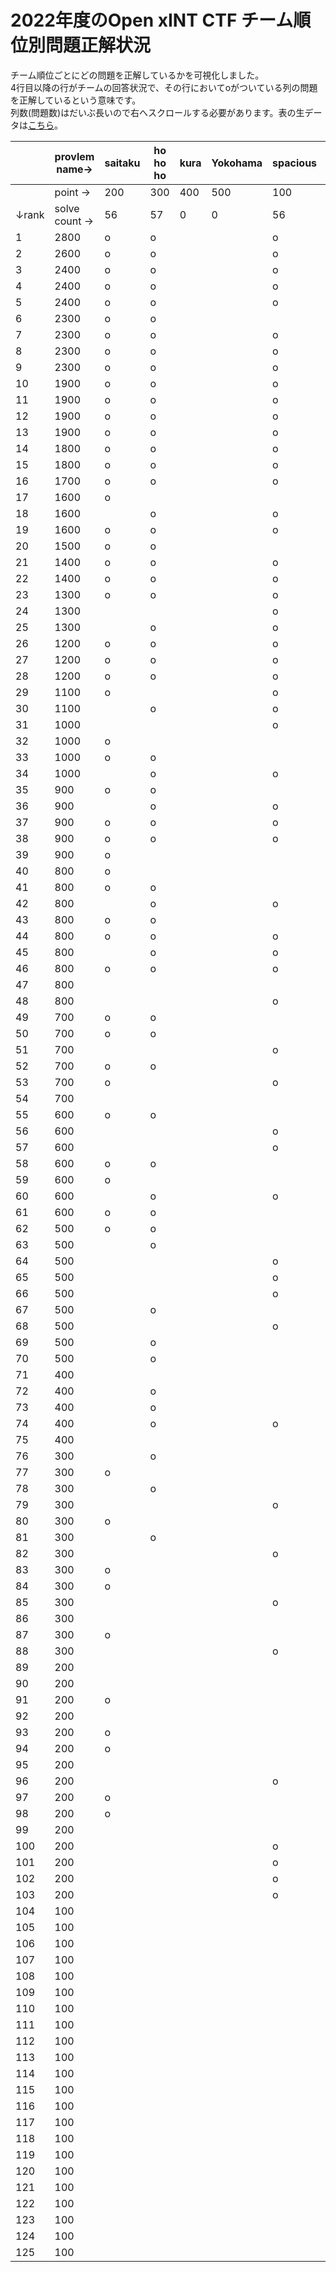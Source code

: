 # 2022年度のOpen xINT CTF チーム順位別問題正解状況

チーム順位ごとにどの問題を正解しているかを可視化しました。  
4行目以降の行がチームの回答状況で、その行においてoがついている列の問題を正解しているという意味です。  
列数(問題数)はだいぶ長いので右へスクロールする必要があります。表の生データは[こちら](../raw/result.csv)。


|       | provlem name→ | saitaku | ho ho ho | kura | Yokohama | spacious | VIDEO | BUS | BUS2 | 3month | tank | nice view | BRIDGE | happy birthday, yall | whois | SSID | BB  | Altai |
| ----- | ------------- | ------- | -------- | ---- | -------- | -------- | ----- | --- | ---- | ------ | ---- | --------- | ------ | -------------------- | ----- | ---- | --- | ----- |
|       | point →       | 200     | 300      | 400  | 500      | 100      | 100   | 200 | 200  | 300    | 300  | 300       | 200    | 200                  | 100   | 100  | 200 | 200   |
| ↓rank | solve count → | 56      | 57       | 0    | 0        | 56       | 64    | 24  | 32   | 32     | 9    | 27        | 11     | 15                   | 106   | 39   | 5   | 3     |
| 1     | 2800          | o       | o        |      |          | o        | o     | o   | o    | o      | o    | o         | o      | o                    | o     | o    | o   |       |
| 2     | 2600          | o       | o        |      |          | o        | o     | o   | o    | o      | o    | o         | o      | o                    | o     | o    |     |       |
| 3     | 2400          | o       | o        |      |          | o        | o     | o   | o    | o      | o    | o         |        | o                    | o     | o    |     |       |
| 4     | 2400          | o       | o        |      |          | o        | o     |     | o    | o      | o    | o         |        |                      | o     | o    | o   | o     |
| 5     | 2400          | o       | o        |      |          | o        | o     | o   | o    | o      | o    | o         |        | o                    | o     | o    |     |       |
| 6     | 2300          | o       | o        |      |          |          | o     | o   | o    | o      | o    | o         | o      |                      | o     | o    |     |       |
| 7     | 2300          | o       | o        |      |          | o        | o     | o   | o    | o      |      | o         | o      | o                    | o     | o    |     |       |
| 8     | 2300          | o       | o        |      |          | o        | o     | o   | o    | o      |      | o         | o      |                      | o     | o    | o   |       |
| 9     | 2300          | o       | o        |      |          | o        | o     | o   | o    | o      | o    | o         | o      |                      | o     |      |     |       |
| 10    | 1900          | o       | o        |      |          | o        | o     |     | o    | o      |      | o         |        |                      | o     | o    | o   |       |
| 11    | 1900          | o       | o        |      |          | o        | o     |     | o    | o      |      | o         | o      |                      | o     | o    |     |       |
| 12    | 1900          | o       | o        |      |          | o        | o     |     | o    | o      |      | o         |        | o                    | o     | o    |     |       |
| 13    | 1900          | o       | o        |      |          | o        | o     |     | o    | o      |      | o         |        |                      | o     | o    |     | o     |
| 14    | 1800          | o       | o        |      |          | o        | o     | o   |      | o      |      |           |        | o                    | o     | o    |     | o     |
| 15    | 1800          | o       | o        |      |          | o        | o     | o   | o    | o      |      | o         |        |                      | o     |      |     |       |
| 16    | 1700          | o       | o        |      |          | o        | o     | o   | o    |        |      | o         |        | o                    | o     |      |     |       |
| 17    | 1600          | o       |          |      |          |          | o     |     | o    | o      | o    | o         |        |                      | o     | o    |     |       |
| 18    | 1600          |         | o        |      |          | o        | o     | o   | o    | o      |      |           |        |                      | o     | o    | o   |       |
| 19    | 1600          | o       | o        |      |          | o        | o     |     |      | o      |      | o         |        | o                    | o     |      |     |       |
| 20    | 1500          | o       | o        |      |          |          | o     |     | o    | o      |      |           | o      | o                    |       |      |     |       |
| 21    | 1400          | o       | o        |      |          | o        | o     |     | o    |        |      | o         |        |                      | o     | o    |     |       |
| 22    | 1400          | o       | o        |      |          | o        | o     |     |      | o      |      | o         |        |                      | o     |      |     |       |
| 23    | 1300          | o       | o        |      |          | o        | o     |     |      | o      |      |           |        | o                    | o     |      |     |       |
| 24    | 1300          |         |          |      |          | o        | o     | o   | o    | o      |      |           |        | o                    | o     | o    |     |       |
| 25    | 1300          |         | o        |      |          | o        | o     | o   |      |        |      | o         | o      |                      | o     |      |     |       |
| 26    | 1200          | o       | o        |      |          | o        | o     |     |      |        |      | o         |        |                      | o     | o    |     |       |
| 27    | 1200          | o       | o        |      |          | o        | o     |     |      | o      |      |           |        |                      | o     | o    |     |       |
| 28    | 1200          | o       | o        |      |          | o        | o     |     |      |        |      | o         |        |                      | o     | o    |     |       |
| 29    | 1100          | o       |          |      |          | o        | o     |     | o    |        | o    |           |        |                      | o     | o    |     |       |
| 30    | 1100          |         | o        |      |          | o        | o     |     | o    | o      |      |           |        |                      | o     |      |     |       |
| 31    | 1000          |         |          |      |          | o        | o     | o   | o    | o      |      |           |        |                      | o     |      |     |       |
| 32    | 1000          | o       |          |      |          |          | o     | o   | o    | o      |      |           |        |                      |       |      |     |       |
| 33    | 1000          | o       | o        |      |          |          | o     | o   |      |        |      |           |        |                      | o     | o    |     |       |
| 34    | 1000          |         | o        |      |          | o        | o     |     |      | o      |      |           |        |                      | o     | o    |     |       |
| 35    | 900           | o       | o        |      |          |          | o     |     |      |        |      |           |        | o                    | o     |      |     |       |
| 36    | 900           |         | o        |      |          | o        | o     |     |      |        |      | o         |        |                      | o     |      |     |       |
| 37    | 900           | o       | o        |      |          | o        |       |     |      |        |      |           |        | o                    | o     |      |     |       |
| 38    | 900           | o       | o        |      |          | o        |       |     | o    |        |      |           |        |                      | o     |      |     |       |
| 39    | 900           | o       |          |      |          |          | o     | o   |      | o      |      |           |        |                      | o     |      |     |       |
| 40    | 800           | o       |          |      |          |          | o     | o   | o    |        |      |           |        |                      | o     |      |     |       |
| 41    | 800           | o       | o        |      |          |          |       |     |      | o      |      |           |        |                      |       |      |     |       |
| 42    | 800           |         | o        |      |          | o        | o     |     |      |        |      |           | o      |                      | o     |      |     |       |
| 43    | 800           | o       | o        |      |          |          | o     |     |      |        |      |           |        |                      | o     | o    |     |       |
| 44    | 800           | o       | o        |      |          | o        | o     |     |      |        |      |           |        |                      | o     |      |     |       |
| 45    | 800           |         | o        |      |          | o        | o     | o   |      |        |      |           |        |                      | o     |      |     |       |
| 46    | 800           | o       | o        |      |          | o        |       |     |      |        |      |           |        |                      | o     | o    |     |       |
| 47    | 800           |         |          |      |          |          |       |     |      | o      |      | o         |        |                      | o     | o    |     |       |
| 48    | 800           |         |          |      |          | o        | o     |     | o    |        |      |           | o      |                      | o     | o    |     |       |
| 49    | 700           | o       | o        |      |          |          |       |     |      |        |      |           |        |                      | o     | o    |     |       |
| 50    | 700           | o       | o        |      |          |          |       |     |      |        |      |           |        |                      | o     | o    |     |       |
| 51    | 700           |         |          |      |          | o        |       |     | o    |        |      | o         |        |                      | o     |      |     |       |
| 52    | 700           | o       | o        |      |          |          | o     |     |      |        |      |           |        |                      | o     |      |     |       |
| 53    | 700           | o       |          |      |          | o        | o     |     | o    |        |      |           |        |                      | o     |      |     |       |
| 54    | 700           |         |          |      |          |          | o     | o   | o    |        |      |           |        |                      | o     | o    |     |       |
| 55    | 600           | o       | o        |      |          |          |       |     |      |        |      |           |        |                      | o     |      |     |       |
| 56    | 600           |         |          |      |          | o        | o     | o   |      |        |      |           |        |                      | o     | o    |     |       |
| 57    | 600           |         |          |      |          | o        | o     |     |      | o      |      |           |        |                      | o     |      |     |       |
| 58    | 600           | o       | o        |      |          |          |       |     |      |        |      |           |        |                      | o     |      |     |       |
| 59    | 600           | o       |          |      |          |          |       |     |      | o      |      |           |        |                      | o     |      |     |       |
| 60    | 600           |         | o        |      |          | o        |       |     |      |        |      |           |        |                      | o     | o    |     |       |
| 61    | 600           | o       | o        |      |          |          |       |     |      |        |      |           |        |                      | o     |      |     |       |
| 62    | 500           | o       | o        |      |          |          |       |     |      |        |      |           |        |                      |       |      |     |       |
| 63    | 500           |         | o        |      |          |          |       |     |      |        |      |           |        |                      | o     | o    |     |       |
| 64    | 500           |         |          |      |          | o        | o     |     | o    |        |      |           |        |                      | o     |      |     |       |
| 65    | 500           |         |          |      |          | o        | o     |     | o    |        |      |           |        |                      | o     |      |     |       |
| 66    | 500           |         |          |      |          | o        |       | o   |      |        |      |           |        |                      | o     | o    |     |       |
| 67    | 500           |         | o        |      |          |          | o     |     |      |        |      |           |        |                      | o     |      |     |       |
| 68    | 500           |         |          |      |          | o        |       |     |      |        |      | o         |        |                      | o     |      |     |       |
| 69    | 500           |         | o        |      |          |          | o     |     |      |        |      |           |        |                      | o     |      |     |       |
| 70    | 500           |         | o        |      |          |          | o     |     |      |        |      |           |        |                      | o     |      |     |       |
| 71    | 400           |         |          |      |          |          | o     | o   |      |        |      |           |        |                      |       | o    |     |       |
| 72    | 400           |         | o        |      |          |          |       |     |      |        |      |           |        |                      | o     |      |     |       |
| 73    | 400           |         | o        |      |          |          |       |     |      |        |      |           |        |                      | o     |      |     |       |
| 74    | 400           |         | o        |      |          | o        |       |     |      |        |      |           |        |                      |       |      |     |       |
| 75    | 400           |         |          |      |          |          |       |     |      |        |      | o         |        |                      | o     |      |     |       |
| 76    | 300           |         | o        |      |          |          |       |     |      |        |      |           |        |                      |       |      |     |       |
| 77    | 300           | o       |          |      |          |          |       |     |      |        |      |           |        |                      | o     |      |     |       |
| 78    | 300           |         | o        |      |          |          |       |     |      |        |      |           |        |                      |       |      |     |       |
| 79    | 300           |         |          |      |          | o        | o     |     |      |        |      |           |        |                      | o     |      |     |       |
| 80    | 300           | o       |          |      |          |          | o     |     |      |        |      |           |        |                      |       |      |     |       |
| 81    | 300           |         | o        |      |          |          |       |     |      |        |      |           |        |                      |       |      |     |       |
| 82    | 300           |         |          |      |          | o        |       |     |      |        |      |           |        |                      | o     | o    |     |       |
| 83    | 300           | o       |          |      |          |          |       |     |      |        |      |           |        |                      | o     |      |     |       |
| 84    | 300           | o       |          |      |          |          |       |     |      |        |      |           |        |                      | o     |      |     |       |
| 85    | 300           |         |          |      |          | o        | o     |     |      |        |      |           |        |                      | o     |      |     |       |
| 86    | 300           |         |          |      |          |          | o     |     |      |        |      |           |        |                      | o     | o    |     |       |
| 87    | 300           | o       |          |      |          |          |       |     |      |        |      |           |        |                      | o     |      |     |       |
| 88    | 300           |         |          |      |          | o        | o     |     |      |        |      |           |        |                      | o     |      |     |       |
| 89    | 200           |         |          |      |          |          |       |     |      |        |      |           |        | o                    |       |      |     |       |
| 90    | 200           |         |          |      |          |          |       |     |      |        |      |           |        |                      | o     | o    |     |       |
| 91    | 200           | o       |          |      |          |          |       |     |      |        |      |           |        |                      |       |      |     |       |
| 92    | 200           |         |          |      |          |          | o     |     |      |        |      |           |        |                      | o     |      |     |       |
| 93    | 200           | o       |          |      |          |          |       |     |      |        |      |           |        |                      |       |      |     |       |
| 94    | 200           | o       |          |      |          |          |       |     |      |        |      |           |        |                      |       |      |     |       |
| 95    | 200           |         |          |      |          |          |       |     |      |        |      |           |        |                      | o     | o    |     |       |
| 96    | 200           |         |          |      |          | o        |       |     |      |        |      |           |        |                      | o     |      |     |       |
| 97    | 200           | o       |          |      |          |          |       |     |      |        |      |           |        |                      |       |      |     |       |
| 98    | 200           | o       |          |      |          |          |       |     |      |        |      |           |        |                      |       |      |     |       |
| 99    | 200           |         |          |      |          |          | o     |     |      |        |      |           |        |                      | o     |      |     |       |
| 100   | 200           |         |          |      |          | o        | o     |     |      |        |      |           |        |                      |       |      |     |       |
| 101   | 200           |         |          |      |          | o        | o     |     |      |        |      |           |        |                      |       |      |     |       |
| 102   | 200           |         |          |      |          | o        |       |     |      |        |      |           |        |                      | o     |      |     |       |
| 103   | 200           |         |          |      |          | o        |       |     |      |        |      |           |        |                      | o     |      |     |       |
| 104   | 100           |         |          |      |          |          |       |     |      |        |      |           |        |                      | o     |      |     |       |
| 105   | 100           |         |          |      |          |          |       |     |      |        |      |           |        |                      | o     |      |     |       |
| 106   | 100           |         |          |      |          |          |       |     |      |        |      |           |        |                      | o     |      |     |       |
| 107   | 100           |         |          |      |          |          |       |     |      |        |      |           |        |                      | o     |      |     |       |
| 108   | 100           |         |          |      |          |          |       |     |      |        |      |           |        |                      | o     |      |     |       |
| 109   | 100           |         |          |      |          |          |       |     |      |        |      |           |        |                      | o     |      |     |       |
| 110   | 100           |         |          |      |          |          |       |     |      |        |      |           |        |                      | o     |      |     |       |
| 111   | 100           |         |          |      |          |          | o     |     |      |        |      |           |        |                      |       |      |     |       |
| 112   | 100           |         |          |      |          |          |       |     |      |        |      |           |        |                      | o     |      |     |       |
| 113   | 100           |         |          |      |          |          |       |     |      |        |      |           |        |                      | o     |      |     |       |
| 114   | 100           |         |          |      |          |          |       |     |      |        |      |           |        |                      | o     |      |     |       |
| 115   | 100           |         |          |      |          |          |       |     |      |        |      |           |        |                      | o     |      |     |       |
| 116   | 100           |         |          |      |          |          |       |     |      |        |      |           |        |                      | o     |      |     |       |
| 117   | 100           |         |          |      |          |          |       |     |      |        |      |           |        |                      | o     |      |     |       |
| 118   | 100           |         |          |      |          |          |       |     |      |        |      |           |        |                      | o     |      |     |       |
| 119   | 100           |         |          |      |          |          |       |     |      |        |      |           |        |                      | o     |      |     |       |
| 120   | 100           |         |          |      |          |          |       |     |      |        |      |           |        |                      | o     |      |     |       |
| 121   | 100           |         |          |      |          |          |       |     |      |        |      |           |        |                      | o     |      |     |       |
| 122   | 100           |         |          |      |          |          |       |     |      |        |      |           |        |                      | o     |      |     |       |
| 123   | 100           |         |          |      |          |          |       |     |      |        |      |           |        |                      | o     |      |     |       |
| 124   | 100           |         |          |      |          |          |       |     |      |        |      |           |        |                      | o     |      |     |       |
| 125   | 100           |         |          |      |          |          |       |     |      |        |      |           |        |                      | o     |      |     |       |
